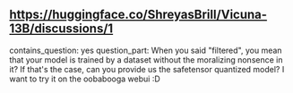 ## https://huggingface.co/ShreyasBrill/Vicuna-13B/discussions/1

contains_question: yes
question_part: When you said "filtered", you mean that your model is trained by a dataset without the moralizing nonsence in it?
If that's the case, can you provide us the safetensor quantized model? I want to try it on the oobabooga webui :D